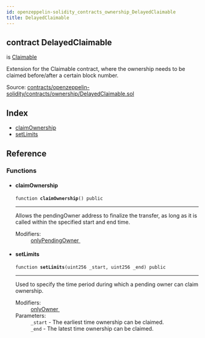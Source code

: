 ```yaml
---
id: openzeppelin-solidity_contracts_ownership_DelayedClaimable
title: DelayedClaimable
---
```


<div class="contract-doc"><div class="contract"><h2 class="contract-header"><span class="contract-kind">contract</span> DelayedClaimable</h2><p class="base-contracts"><span>is</span> <a href="openzeppelin-solidity_contracts_ownership_Claimable.html">Claimable</a></p><p class="description">Extension for the Claimable contract, where the ownership needs to be claimed before/after a certain block number.</p><div class="source">Source: <a href="https://github.com/2keynet/web3-alpha/blob/v0.0.3/contracts/openzeppelin-solidity/contracts/ownership/DelayedClaimable.sol" target="_blank">contracts/openzeppelin-solidity/contracts/ownership/DelayedClaimable.sol</a></div></div><div class="index"><h2>Index</h2><ul><li><a href="openzeppelin-solidity_contracts_ownership_DelayedClaimable.html#claimOwnership">claimOwnership</a></li><li><a href="openzeppelin-solidity_contracts_ownership_DelayedClaimable.html#setLimits">setLimits</a></li></ul></div><div class="reference"><h2>Reference</h2><div class="functions"><h3>Functions</h3><ul><li><div class="item function"><span id="claimOwnership" class="anchor-marker"></span><h4 class="name">claimOwnership</h4><div class="body"><code class="signature">function <strong>claimOwnership</strong><span>() </span><span>public </span></code><hr/><div class="description"><p>Allows the pendingOwner address to finalize the transfer, as long as it is called within the specified start and end time.</p></div><dl><dt><span class="label-modifiers">Modifiers:</span></dt><dd><a href="openzeppelin-solidity_contracts_ownership_Claimable.html#onlyPendingOwner">onlyPendingOwner </a></dd></dl></div></div></li><li><div class="item function"><span id="setLimits" class="anchor-marker"></span><h4 class="name">setLimits</h4><div class="body"><code class="signature">function <strong>setLimits</strong><span>(uint256 _start, uint256 _end) </span><span>public </span></code><hr/><div class="description"><p>Used to specify the time period during which a pending owner can claim ownership.</p></div><dl><dt><span class="label-modifiers">Modifiers:</span></dt><dd><a href="openzeppelin-solidity_contracts_ownership_Ownable.html#onlyOwner">onlyOwner </a></dd><dt><span class="label-parameters">Parameters:</span></dt><dd><div><code>_start</code> - The earliest time ownership can be claimed.</div><div><code>_end</code> - The latest time ownership can be claimed.</div></dd></dl></div></div></li></ul></div></div></div>
